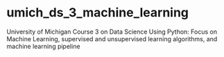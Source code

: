 # umich_ds_3_machine_learning
University of Michigan Course 3 on Data Science Using Python: Focus on Machine Learning, supervised and unsupervised learning algorithms, and machine learning pipeline
